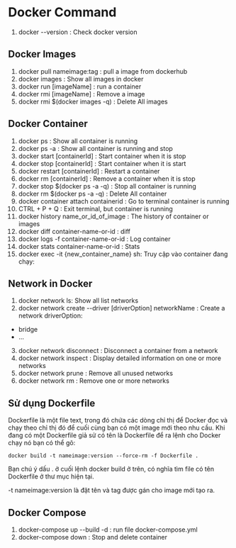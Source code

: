 # Docker Command
01. docker --version : Check docker version

## Docker Images
01.  docker pull nameimage:tag : pull a image from dockerhub
02.  docker images : Show all images in docker
03.  docker run [imageName] : run a container
04.  docker rmi [imageName] : Remove a image
05.  docker rmi $(docker images -q) : Delete All images

## Docker Container
01.  docker ps : Show all container is running
02.  docker ps -a : Show all container is running and stop
03.  docker start [containerId] : Start container when it is stop
04.  docker stop [containerId] : Start container when it is start
05.  docker restart [containerId] : Restart a container
06.  docker rm [containerId] : Remove a container when it is stop
07.  docker stop $(docker ps -a -q) : Stop all container is running
08.  docker rm $(docker ps -a -q) : Delete All container
09.  docker container attach containerid : Go to terminal container is running
10.  CTRL + P + Q : Exit terminal, but container is running
11.  docker history name_or_id_of_image : The history of container or images
12.  docker diff container-name-or-id : diff
13.  docker logs -f container-name-or-id : Log container
14.  docker stats container-name-or-id : Stats
15.  docker exec -it {new_container_name} sh: Truy cập vào container đang chạy:


## Network in Docker
01. docker network ls: Show all list networks
02. docker network create --driver [driverOption] networkName : Create a network
 driverOption:
  - bridge
  - ...
03. docker network disconnect : Disconnect a container from a network
04. docker network inspect : Display detailed information on one or more networks
05. docker network prune : Remove all unused networks
06. docker network rm :	Remove one or more networks

## Sử dụng Dockerfile
Dockerfile là một file text, trong đó chứa các dòng chỉ thị để Docker đọc và chạy theo chỉ thị đó để cuối cùng bạn có một image mới theo nhu cầu. Khi đang có một Dockerfile giả sử có tên là Dockerfile để ra lệnh cho Docker chạy nó bạn có thể gõ:
```
docker build -t nameimage:version --force-rm -f Dockerfile .
```
Bạn chú ý dấu . ở cuối lệnh docker build ở trên, có nghĩa tìm file có tên Dockerfile ở thư mục hiện tại.

-t nameimage:version là đặt tên và tag được gán cho image mới tạo ra.


## Docker Compose
01. docker-compose up --build -d : run file docker-compose.yml
02. docker-compose down : Stop and delete container
